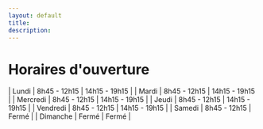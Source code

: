 ```yaml
---
layout: default
title:
description:
---
```


# Horaires d'ouverture

| Lundi        | 8h45 - 12h15 | 14h15 - 19h15 |
| Mardi        | 8h45 - 12h15 | 14h15 - 19h15 |
| Mercredi     | 8h45 - 12h15 | 14h15 - 19h15 |
| Jeudi        | 8h45 - 12h15 | 14h15 - 19h15 |
| Vendredi     | 8h45 - 12h15 | 14h15 - 19h15 |
| Samedi       | 8h45 - 12h15 | Fermé         |
| Dimanche     | Fermé        | Fermé         |
